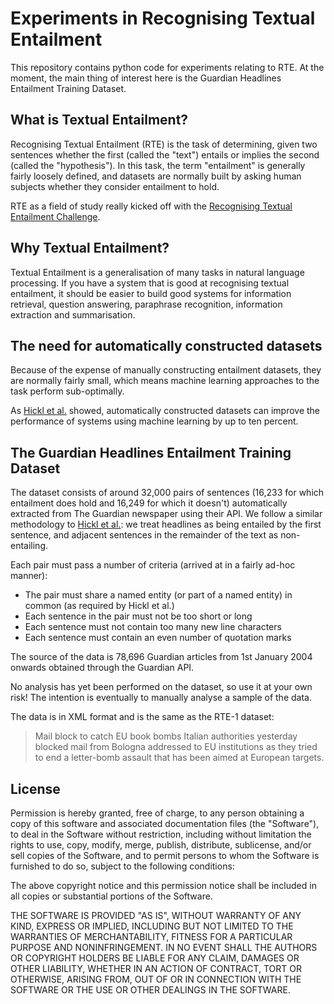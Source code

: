 Experiments in Recognising Textual Entailment
=============================================

This repository contains python code for experiments relating to
RTE. At the moment, the main thing of interest here is the Guardian
Headlines Entailment Training Dataset.

What is Textual Entailment?
---------------------------

Recognising Textual Entailment (RTE) is the task of determining, given
two sentences whether the first (called the "text") entails or implies
the second (called the "hypothesis"). In this task, the term
"entailment" is generally fairly loosely defined, and datasets are
normally built by asking human subjects whether they consider
entailment to hold.

RTE as a field of study really kicked off with the [Recognising
Textual Entailment
Challenge](http://pascallin.ecs.soton.ac.uk/Challenges/RTE/).

Why Textual Entailment?
-----------------------

Textual Entailment is a generalisation of many tasks in natural
language processing. If you have a system that is good at recognising
textual entailment, it should be easier to build good systems for
information retrieval, question answering, paraphrase recognition,
information extraction and summarisation.

The need for automatically constructed datasets
-----------------------------------------------

Because of the expense of manually constructing entailment datasets,
they are normally fairly small, which means machine learning
approaches to the task perform sub-optimally.

As  [Hickl et al.](http://u.cs.biu.ac.il/~nlp/RTE2/Proceedings/14.pdf)
showed, automatically constructed datasets can improve the performance
of systems using machine learning by up to ten percent.

The Guardian Headlines Entailment Training Dataset
--------------------------------------------------

The dataset consists of around 32,000 pairs of sentences (16,233 for
which entailment does hold and 16,249 for which it doesn't)
automatically extracted from The Guardian newspaper using their
API. We follow a similar methodology to [Hickl et
al.](http://u.cs.biu.ac.il/~nlp/RTE2/Proceedings/14.pdf): we treat
headlines as being entailed by the first sentence, and adjacent
sentences in the remainder of the text as non-entailing.

Each pair must pass a number of criteria (arrived at in a fairly
ad-hoc manner):
 * The pair must share a named entity (or part of a named entity) in
   common (as required by Hickl et al.)
 * Each sentence in the pair must not be too short or long
 * Each sentence must not contain too many new line characters
 * Each sentence must contain an even number of quotation marks

The source of the data is 78,696 Guardian articles from 1st January
2004 onwards obtained through the Guardian API.

No analysis has yet been performed on the dataset, so use it at your
own risk! The intention is eventually to manually analyse a sample of
the data.

The data is in XML format and is the same as the RTE-1 dataset:

> <pair id="1" value="TRUE">
>  <t>
>   Mail block to catch EU book bombs
>  </t>
>  <h>
>   Italian authorities yesterday blocked mail from Bologna addressed
>   to EU institutions as they tried to end a letter-bomb assault that
>   has been aimed at European targets.
>  </h>
> </pair>



License
-------

Permission is hereby granted, free of charge, to any person obtaining
a copy of this software and associated documentation files (the
"Software"), to deal in the Software without restriction, including
without limitation the rights to use, copy, modify, merge, publish,
distribute, sublicense, and/or sell copies of the Software, and to
permit persons to whom the Software is furnished to do so, subject to
the following conditions:

The above copyright notice and this permission notice shall be
included in all copies or substantial portions of the Software.

THE SOFTWARE IS PROVIDED "AS IS", WITHOUT WARRANTY OF ANY KIND,
EXPRESS OR IMPLIED, INCLUDING BUT NOT LIMITED TO THE WARRANTIES OF
MERCHANTABILITY, FITNESS FOR A PARTICULAR PURPOSE AND
NONINFRINGEMENT. IN NO EVENT SHALL THE AUTHORS OR COPYRIGHT HOLDERS BE
LIABLE FOR ANY CLAIM, DAMAGES OR OTHER LIABILITY, WHETHER IN AN ACTION
OF CONTRACT, TORT OR OTHERWISE, ARISING FROM, OUT OF OR IN CONNECTION
WITH THE SOFTWARE OR THE USE OR OTHER DEALINGS IN THE SOFTWARE.
